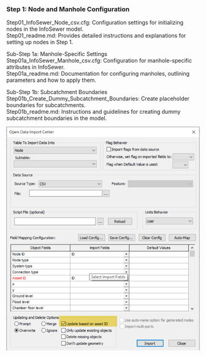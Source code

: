 ### Step 1: Node and Manhole Configuration
Step01_InfoSewer_Node_csv.cfg: Configuration settings for initializing nodes in the InfoSewer model.\
Step01_readme.md: Provides detailed instructions and explanations for setting up nodes in Step 1.

Sub-Step 1a: Manhole-Specific Settings\
Step01a_InfoSewer_Manhole_csv.cfg: Configuration for manhole-specific attributes in InfoSewer.\
Step01a_readme.md: Documentation for configuring manholes, outlining parameters and how to apply them.

Sub-Step 1b: Subcatchment Boundaries\
Step01b_Create_Dummy_Subcatchment_Boundaries: Create placeholder boundaries for subcatchments.\
Step01b_readme.md: Instructions and guidelines for creating dummy subcatchment boundaries in the model.

![Alt text](./media/image-8.png)